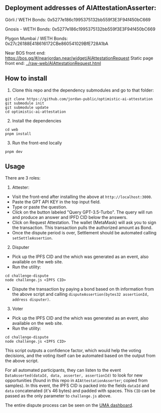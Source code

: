 ## Deployment addresses of AIAttestationAsserter:

Görli / WETH Bonds: 0x5277e186c1995375132bb559f3E3F94f450bC669

Gnosis - WETH Bonds: 0x5277e186c1995375132bb559f3E3F94f450bC669

Plygon Mumbai / WETH Bonds: 0x27c26188E418616172CBe860541029BfE728A1bA

Near BOS front end: https://bos.gg/#/nearjordan.near/widget/AIAttestationRequest
Static page front end: [../raw-web/AIAttestationRequest.html](../raw-web/AIAttestationRequest.html)

## How to install

1. Clone this repo and the dependency submodules and go to that folder:
```
git clone https://github.com/jordan-public/optimistic-ai-attestation
git submodule init
git submodule update
cd optimistic-ai-attestation
```

2. Install the dependencies
```
cd web
pnpm install
```

3. Run the front-end locally
```
pnpm dev
```

## Usage

There are 3 roles:
1. Attester:
-  Visit the front-end after installing the above at ```http://localhost:3000```. 
- Paste the GPT API KEY in the top input field.
- Type or paste the question.
- Click on the button labeled "Query GPT-3.5-Turbo". The query will run and produce an answer and IPFD CID below the answers.
- Click on Request Attestation. The wallet (MetaMask) will ask you to sign the transaction. This transaction pulls the authorized amount as Bond.
- Once the dispute period is over, Settlement should be automated calling ```setSettleAssertion```. 

2. Disputer
- Pick up the IPFS CID and the which was generated as an event, also available on the web site.
- Run the utility:
```
cd challenge-dispute
node challenge.js <IPFS CID>
```
- Dispute the transaction by paying a bond based on th information from the above script and calling ```disputeAssertion(bytes32 assertionId, address disputer)```.


3. Voter
- Pick up the IPFS CID and the which was generated as an event, also available on the web site.
- Run the utility:
```
cd challenge-dispute
node challenge.js <IPFS CID>
```
This script outputs a confidence factor, which would help the voting decisions, and the voting itself can be automated based on the output from the above script.

For all automated participants, they can listen to the event ```DataAsserted(dataId, data, asserter, assertionId)``` to look for new opportunities (found in this repo in ```AIAttestationAsserter```; copied from samples). In this event, the IPFS CID is packed into the fields ```dataId``` and ```data``` concatenated (it's 46 bytes) and padded with spaces. This ```CID``` can be passed as the only parameter to ```challenge.js``` above.

The entire dispute process can be seen on the [UMA dashboard](https://mumbai.oracle.uma.xyz/).